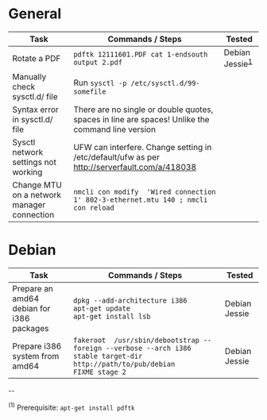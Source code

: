 # General

Task | Commands / Steps | Tested
------------ | ------------- | ----
Rotate a PDF | `pdftk 12111601.PDF cat 1-endsouth output 2.pdf` | Debian Jessie<sup>[1](#f1)</sup>
Manually check sysctl.d/ file | Run `sysctl -p /etc/sysctl.d/99-somefile`
Syntax error in sysctl.d/ file | There are no single or double quotes, spaces in line are spaces! Unlike the command line version
Sysctl network settings not working | UFW can interfere. Change setting in /etc/default/ufw as per http://serverfault.com/a/418038
Change MTU on a network manager connection|`nmcli con modify  'Wired connection 1' 802-3-ethernet.mtu 140 ; nmcli con reload`



# Debian

Task | Commands / Steps | Tested
------------ | ------------- | ----
Prepare an amd64 debian for i386 packages | `dpkg --add-architecture i386`<br/>`apt-get update`<br/>`apt-get install lsb` | Debian Jessie
Prepare i386 system from amd64 | `fakeroot  /usr/sbin/debootstrap --foreign --verbose --arch i386 stable target-dir http://path/to/pub/debian`<br/>`FIXME stage 2` | Debian Jessie




--

<a name="f1"><sup>(1)</sup></a> Prerequisite: ```apt-get install pdftk```
